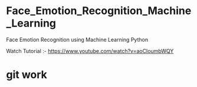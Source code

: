 # Face_Emotion_Recognition_Machine_Learning
Face Emotion Recognition using Machine Learning Python

Watch Tutorial :- https://www.youtube.com/watch?v=aoCIoumbWQY
<br>
<h1>git work</h1>